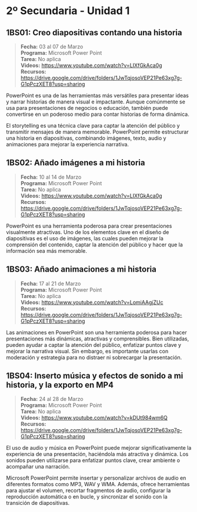# 2º Secundaria - Unidad 1

## 1BS01: Creo diapositivas contando una historia

> <i class="bi bi-calendar"></i> **Fecha:** 03 al 07 de Marzo<br><i class="bi bi-laptop"></i> **Programa:** Microsoft Power Point <br><i class="bi bi-clipboard-check"></i> **Tarea:** No aplica <br><i class="bi bi-youtube txt-red"></i> **Videos:** https://www.youtube.com/watch?v=LIXfGkAca0g<br> <i class="bi bi-backpack"></i> **Recursos:** https://drive.google.com/drive/folders/1JwTqjosoVEP21Pe63xg7g-G1pPczXET8?usp=sharing

PowerPoint es una de las herramientas más versátiles para presentar ideas y narrar historias de manera visual e impactante. Aunque comúnmente se usa para presentaciones de negocios o educación, también puede convertirse en un poderoso medio para contar historias de forma dinámica.

El storytelling es una técnica clave para captar la atención del público y transmitir mensajes de manera memorable. PowerPoint permite estructurar una historia en diapositivas, combinando imágenes, texto, audio y animaciones para mejorar la experiencia narrativa.

## 1BS02: Añado imágenes a mi historia

> <i class="bi bi-calendar"></i> **Fecha:** 10 al 14 de Marzo<br><i class="bi bi-laptop"></i> **Programa:** Microsoft Power Point <br><i class="bi bi-clipboard-check"></i> **Tarea:** No aplica <br><i class="bi bi-youtube txt-red"></i> **Videos:** https://www.youtube.com/watch?v=LIXfGkAca0g<br> <i class="bi bi-backpack"></i> **Recursos:** https://drive.google.com/drive/folders/1JwTqjosoVEP21Pe63xg7g-G1pPczXET8?usp=sharing

PowerPoint es una herramienta poderosa para crear presentaciones visualmente atractivas. Uno de los elementos clave en el diseño de diapositivas es el uso de imágenes, las cuales pueden mejorar la comprensión del contenido, captar la atención del público y hacer que la información sea más memorable.

## 1BS03: Añado animaciones a mi historia

> <i class="bi bi-calendar"></i> **Fecha:** 17 al 21 de Marzo<br><i class="bi bi-laptop"></i> **Programa:** Microsoft Power Point <br><i class="bi bi-clipboard-check"></i> **Tarea:** No aplica <br><i class="bi bi-youtube txt-red"></i> **Videos:** https://www.youtube.com/watch?v=LomiAAgjZUc<br> <i class="bi bi-backpack"></i> **Recursos:** https://drive.google.com/drive/folders/1JwTqjosoVEP21Pe63xg7g-G1pPczXET8?usp=sharing

Las animaciones en PowerPoint son una herramienta poderosa para hacer presentaciones más dinámicas, atractivas y comprensibles. Bien utilizadas, pueden ayudar a captar la atención del público, enfatizar puntos clave y mejorar la narrativa visual. Sin embargo, es importante usarlas con moderación y estrategia para no distraer ni sobrecargar la presentación.

<div class="currentTheme">

## 1BS04: Inserto música y efectos de sonido a mi historia, y la exporto en MP4

> <i class="bi bi-calendar"></i> **Fecha:** 24 al 28 de Marzo<br><i class="bi bi-laptop"></i> **Programa:** Microsoft Power Point <br><i class="bi bi-clipboard-check"></i> **Tarea:** No aplica <br><i class="bi bi-youtube txt-red"></i> **Videos:** https://www.youtube.com/watch?v=kDUt984wm6Q<br> <i class="bi bi-backpack"></i> **Recursos:** https://drive.google.com/drive/folders/1JwTqjosoVEP21Pe63xg7g-G1pPczXET8?usp=sharing

El uso de audio y música en PowerPoint puede mejorar significativamente la experiencia de una presentación, haciéndola más atractiva y dinámica. Los sonidos pueden utilizarse para enfatizar puntos clave, crear ambiente o acompañar una narración.

Microsoft PowerPoint permite insertar y personalizar archivos de audio en diferentes formatos como MP3, WAV y WMA. Además, ofrece herramientas para ajustar el volumen, recortar fragmentos de audio, configurar la reproducción automática o en bucle, y sincronizar el sonido con la transición de diapositivas.

</div>